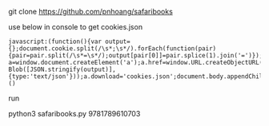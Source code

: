 git clone https://github.com/pnhoang/safaribooks


use  below in console to get cookies.json
```
javascript:(function(){var output={};document.cookie.split(/\s*;\s*/).forEach(function(pair){pair=pair.split(/\s*=\s*/);output[pair[0]]=pair.splice(1).join('=')});var a=window.document.createElement('a');a.href=window.URL.createObjectURL(new Blob([JSON.stringify(output)],{type:'text/json'}));a.download='cookies.json';document.body.appendChild(a);a.click();document.body.removeChild(a)})()

```

run 

python3  safaribooks.py 9781789610703
